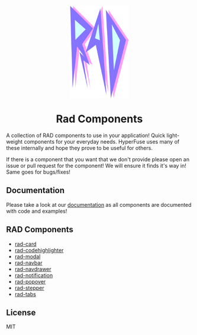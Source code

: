 <p align="center">
  <img align="center" src="assets/RAD.png" height="250"/>
</p>
<h1 align="center">Rad Components</h1>

A collection of RAD components to use in your application! Quick light-weight
components for your everyday needs. HyperFuse uses many of these internally and
hope they prove to be useful for others.

If there is a component that you want that we don't provide please open an issue
or pull request for the component! We will ensure it finds it's way in! Same goes
for bugs/fixes!

## Documentation

Please take a look at our [documentation](https://hyperfuse.github.io/rad-components)
as all components are documented with code and examples!

## RAD Components
+ [rad-card](https://github.com/hyperfuse/rad-components/tree/master/packages/rad-card)
+ [rad-codehighlighter](https://github.com/hyperfuse/rad-components/tree/master/packages/rad-codehighlighter)
+ [rad-modal](https://github.com/hyperfuse/rad-components/tree/master/packages/rad-modal)
+ [rad-navbar](https://github.com/hyperfuse/rad-components/tree/master/packages/rad-navbar)
+ [rad-navdrawer](https://github.com/hyperfuse/rad-components/tree/master/packages/rad-navdrawer)
+ [rad-notification](https://github.com/hyperfuse/rad-components/tree/master/packages/rad-notification)
+ [rad-popover](https://github.com/hyperfuse/rad-components/tree/master/packages/rad-popover)
+ [rad-stepper](https://github.com/hyperfuse/rad-components/tree/master/packages/rad-stepper)
+ [rad-tabs](https://github.com/hyperfuse/rad-components/tree/master/packages/rad-tabs)

## License
MIT
